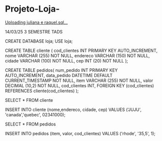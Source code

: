 # Projeto-Loja-

[Uploading juliana e raquel.sql…]()

14/03/25 3 SEMESTRE TADS

CREATE DATABASE loja;
USE loja;

CREATE TABLE cliente (
	cod_clientes INT PRIMARY KEY AUTO_INCREMENT,
    nome VARCHAR (255) NOT NULL, 
    endereco VARCHAR (150) NOT NULL,
    cidade VARCHAR (100) NOT NULL,
    cep INT (20) NOT NULL
    );
    
CREATE TABLE pedidos(
	num_pedido INT PRIMARY KEY AUTO_INCREMENT,
    data_pedido DATETIME DEFAULT CURRENT_TIMESTAMP NOT NULL,
    item VARCHAR (255) NOT NULL,
    valor DECIMAL (10,2) NOT NULL,
    cod_clientes INT,
	FOREIGN KEY (cod_clientes) REFERENCES cliente(cod_clientes)
    );
    
SELECT *
FROM cliente

INSERT INTO cliente (nome,endereco, cidade, cep)
VALUES ('JUJU', 'canada','quebec', 02341000);

SELECT *
FROM pedidos	

INSERT INTO pedidos (item, valor, cod_clientes)
VALUES ('rhode', '35,5', 1);


